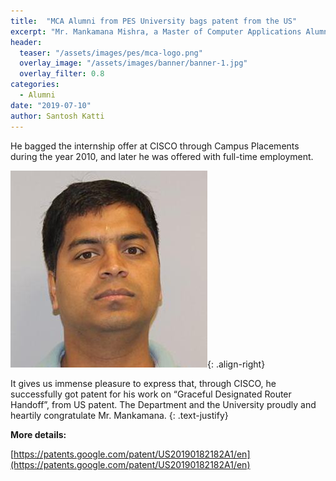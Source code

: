 ```yaml
---
title:  "MCA Alumni from PES University bags patent from the US"
excerpt: "Mr. Mankamana Mishra, a Master of Computer Applications Alumnus from PES University, batch 2007-2010, has made his teachers and alma-mater proud recently."
header:
  teaser: "/assets/images/pes/mca-logo.png"
  overlay_image: "/assets/images/banner/banner-1.jpg"
  overlay_filter: 0.8
categories: 
  - Alumni
date: "2019-07-10"
author: Santosh Katti
---
```


He bagged the internship offer at CISCO through Campus Placements during the year 2010, and later he was offered with full-time employment.  

![Mankamana](/assets/images/authors/mankamana.jpg){: .align-right}

It gives us immense pleasure to express that, through CISCO, he successfully got patent for his work on “Graceful Designated Router Handoff”, from US patent.  The Department and the University proudly and heartily congratulate Mr. Mankamana.
{: .text-justify}

**More details:**

[https://patents.google.com/patent/US20190182182A1/en](https://patents.google.com/patent/US20190182182A1/en)

